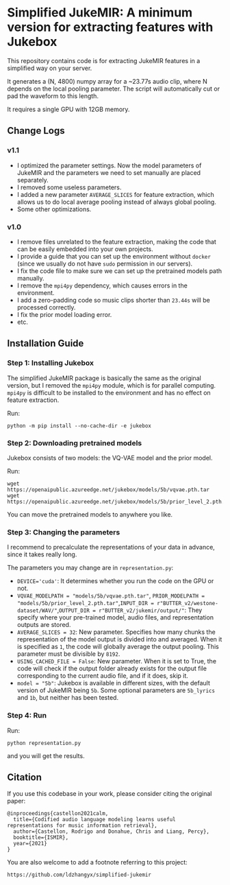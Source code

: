 # Simplified JukeMIR: A minimum version for extracting features with Jukebox

This repository contains code is for extracting JukeMIR features in a simplified way on your server.

It generates a (N, 4800) numpy array for a ~23.77s audio clip, where N depends on the local pooling parameter. The script will automatically cut or pad the waveform to this length.

It requires a single GPU with 12GB memory.

## Change Logs

### v1.1

- I optimized the parameter settings. Now the model parameters of JukeMIR and the parameters we need to set manually are placed separately.
- I removed some useless parameters.
- I added a new parameter `AVERAGE_SLICES` for feature extraction, which allows us to do local average pooling instead of always global pooling.
- Some other optimizations.

### v1.0

- I remove files unrelated to the feature extraction, making the code that can be easily embedded into your own projects.
- I provide a guide that you can set up the environment without `docker` (since we usually do not have `sudo` permission in our servers).
- I fix the code file to make sure we can set up the pretrained models path manually.
- I remove the `mpi4py` dependency, which causes errors in the environment.
- I add a zero-padding code so music clips shorter than `23.44s` will be processed correctly.
- I fix the prior model loading error.
- etc.

## Installation Guide

### Step 1: Installing Jukebox

The simplified JukeMIR package is basically the same as the original version, but I removed the `mpi4py` module, which is for parallel computing. `mpi4py` is difficult to be installed to the environment and has no effect on feature extraction. 

Run:

```
python -m pip install --no-cache-dir -e jukebox
```

### Step 2: Downloading pretrained models

Jukebox consists of two models: the VQ-VAE model and the prior model.

Run:

```
wget https://openaipublic.azureedge.net/jukebox/models/5b/vqvae.pth.tar
wget https://openaipublic.azureedge.net/jukebox/models/5b/prior_level_2.pth.tar
```

You can move the pretrained models to anywhere you like.

### Step 3: Changing the parameters

I recommend to precalculate the representations of your data in advance, since it takes really long.

The parameters you may change are in `representation.py`:

- `DEVICE='cuda'`: It determines whether you run the code on the GPU or not.
- `VQVAE_MODELPATH = "models/5b/vqvae.pth.tar"`, `PRIOR_MODELPATH = "models/5b/prior_level_2.pth.tar"`,`INPUT_DIR = r"BUTTER_v2/westone-dataset/WAV/"`,`OUTPUT_DIR = r"BUTTER_v2/jukemir/output/"`: They specify where your pre-trained model, audio files, and representation outputs are stored.
-  `AVERAGE_SLICES = 32`: New parameter. Specifies how many chunks the representation of the model output is divided into and averaged. When it is specified as `1`, the code will globally average the output pooling. This parameter must be divisible by `8192`.
- `USING_CACHED_FILE = False`: New parameter. When it is set to True, the code will check if the output folder already exists for the output file corresponding to the current audio file, and if it does, skip it.
- `model = "5b"`: Jukebox is available in different sizes, with the default version of JukeMIR being `5b`. Some optional parameters are `5b_lyrics` and `1b`, but neither has been tested.

### Step 4: Run

Run:

```
python representation.py
```

and you will get the results.

## Citation

If you use this codebase in your work, please consider citing the original paper:

```
@inproceedings{castellon2021calm,
  title={Codified audio language modeling learns useful representations for music information retrieval},
  author={Castellon, Rodrigo and Donahue, Chris and Liang, Percy},
  booktitle={ISMIR},
  year={2021}
}
```

You are also welcome to add a footnote referring to this project:

```
https://github.com/ldzhangyx/simplified-jukemir
```
